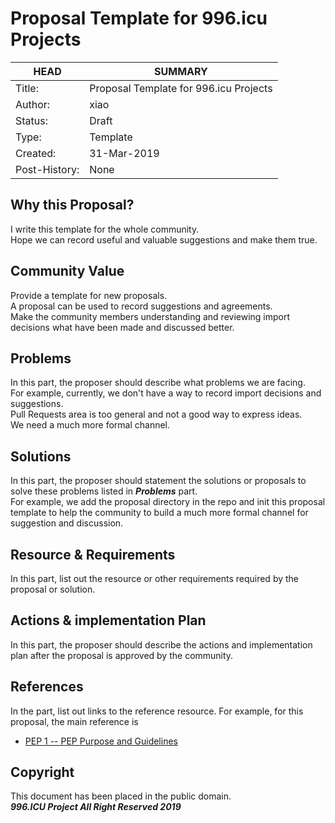 # Proposal Template for 996.icu Projects

HEAD | SUMMARY
-----|--------
Title:| Proposal Template for 996.icu Projects
Author:| xiao
Status:| Draft
Type:| Template
Created:| 31-Mar-2019
Post-History:| None

## Why this Proposal?

I write this template for the whole community. <br/>
Hope we can record useful and valuable suggestions and make them true.

## Community Value

Provide a template for new proposals. <br/>
A proposal can be used to record suggestions and agreements. <br/>
Make the community members understanding and reviewing import decisions what have been made and discussed better.

## Problems

In this part, the proposer should describe what problems we are facing. <br/>
For example, currently, we don't have a way to record import decisions and suggestions. <br/>
Pull Requests area is too general and not a good way to express ideas. <br/>
We need a much more formal channel.

## Solutions

In this part, the proposer should statement the solutions or proposals to solve these problems listed in ***Problems*** part. <br/>
For example, we add the proposal directory in the repo and init this proposal template to help the community to build a much more formal channel for suggestion and discussion.

## Resource & Requirements

In this part, list out the resource or other requirements required by the proposal or solution.

## Actions & implementation Plan

In this part, the proposer should describe the actions and implementation plan after the proposal is approved by the community.

## References

In the part, list out links to the reference resource.
For example, for this proposal, the main reference is <br/>
- [PEP 1 -- PEP Purpose and Guidelines](https://www.python.org/dev/peps/pep-0001/)

## Copyright

This document has been placed in the public domain. <br/>
***996.ICU Project All Right Reserved 2019***
